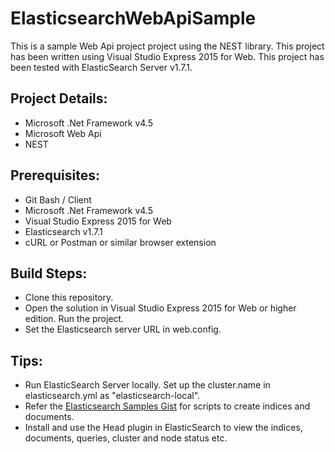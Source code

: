 ElasticsearchWebApiSample
=========================

This is a sample Web Api project project using the NEST library. This project has been written using Visual Studio Express 2015 for Web. This project has been tested with ElasticSearch Server v1.7.1.

Project Details:
----------------
- Microsoft .Net Framework v4.5
- Microsoft Web Api
- NEST

Prerequisites:
--------------
- Git Bash / Client
- Microsoft .Net Framework v4.5
- Visual Studio Express 2015 for Web
- Elasticsearch v1.7.1
- cURL or Postman or similar browser extension

Build Steps: 
------------
- Clone this repository.
- Open the solution in Visual Studio Express 2015 for Web or higher edition. Run the project.
- Set the Elasticsearch server URL in web.config.

Tips:
-----
- Run ElasticSearch Server locally. Set up the cluster.name in elasticsearch.yml as "elasticsearch-local".
- Refer the [Elasticsearch Samples Gist](https://gist.github.com/rajanm/3fdbc7999f0120ce5e87) for scripts
to create indices and documents.
- Install and use the Head plugin in ElasticSearch to view the indices, documents, queries, cluster and node status etc.
